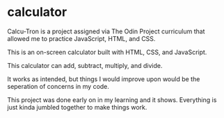 # calculator

Calcu-Tron is a project assigned via The Odin Project curriculum that allowed me to practice JavaScript, HTML,
and CSS.

This is an on-screen calculator built with HTML, CSS, and JavaScript.

This calculator can add, subtract, multiply, and divide.

It works as intended, but things I would improve upon would be the seperation of concerns in my code.

This project was done early on in my learning and it shows.  Everything is just kinda jumbled together to make 
things work.
